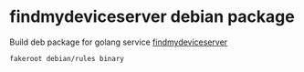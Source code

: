 # findmydeviceserver debian package

Build deb package for golang service [findmydeviceserver](https://gitlab.com/Nulide/findmydeviceserver)

```shell
fakeroot debian/rules binary
```
